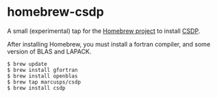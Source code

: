 homebrew-csdp
==============

A small (experimental) tap for the [Homebrew project](http://mxcl.github.com/homebrew/) to install [CSDP](https://projects.coin-or.org/Csdp). 

After installing Homebrew, you must install a fortran compiler, and some version of BLAS and LAPACK.

```
$ brew update
$ brew install gfortran
$ brew install openblas
$ brew tap marcusps/csdp
$ brew install csdp
```

